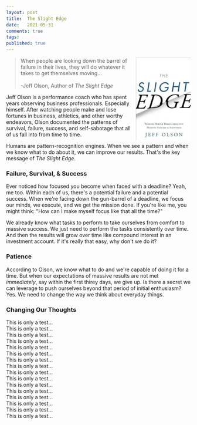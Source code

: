 ```yaml
---
layout: post
title:  The Slight Edge
date:   2021-05-31
comments: true
tags: 
published: true
---
```


<a href="/blog/2021/05/31/the-slight-edge/"><img src="/images/the_slight_edge.jpg" align="right" width="150" padding="10" alt="The Slight Edge" title="The Slight Edge" /></a> 

>When people are looking down the barrel of failure in their lives, they will do whatever it takes to get themselves moving...<br/>&nbsp;<br/>-Jeff Olson, Author of _The Slight Edge_

Jeff Olson is a performance coach who has spent years observing business professionals. Especially himself. After watching people make and lose fortunes in business, athletics, and other worthy endeavors, Olson documented the patterns of survival, failure, success, and self-sabotage that all of us fall into from time to time. 

Humans are pattern-recognition engines. When we see a pattern and when we know what to do about it, we can improve our results. That's the key message of _The Slight Edge_.

<!--more-->

### Failure, Survival, & Success

Ever noticed how focused you become when faced with a deadline? Yeah, me too. Within each of us, there's a potential failure and a potential success. When we're facing down the gun-barrel of a deadline, we focus our minds, we execute, and we get the mission done. If you're like me, you might think: "How can I make myself focus like that all the time?"

We already know what tasks to perform to take ourselves from comfort to massive success. We just need to perform the tasks consistently over time. And then the results will grow over time like compound interest in an investment account. If it's really that easy, why don't we do it?

### Patience

According to Olson, we know what to do and we're capable of doing it for a time. But when our expectations of massive results are not met _immediately_, say within the first thirey days, we give up. Is there a secret we can leverage to push ourselves beyond that period of initial enthusiasm? Yes. We need to change the way we think about everyday things.

### Changing Our Thoughts







This is only a test...<br/>
This is only a test...<br/>
This is only a test...<br/>
This is only a test...<br/>
This is only a test...<br/>
This is only a test...<br/>
This is only a test...<br/>
This is only a test...<br/>
This is only a test...<br/>
This is only a test...<br/>
This is only a test...<br/>
This is only a test...<br/>
This is only a test...<br/>
This is only a test...<br/>
This is only a test...<br/>
This is only a test...<br/>

